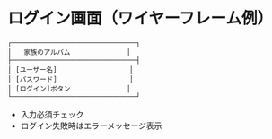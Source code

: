 # ログイン画面（ワイヤーフレーム例）

```
┌───────────────────────────────┐
│   家族のアルバム              │
├───────────────────────────────┤
│ [ユーザー名]                  │
│ [パスワード]                  │
│ [ログイン]ボタン              │
└───────────────────────────────┘
```

- 入力必須チェック
- ログイン失敗時はエラーメッセージ表示
